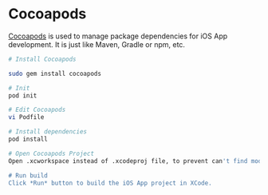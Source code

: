 

# Cocoapods

[Cocoapods](https://cocoapods.org) is used to manage package dependencies for iOS App development. It is just like Maven, Gradle or
npm, etc.

```bash
# Install Cocoapods

sudo gem install cocoapods

# Init
pod init

# Edit Cocoapods
vi Podfile

# Install dependencies
pod install

# Open Cocoapods Project
Open .xcworkspace instead of .xcodeproj file, to prevent can't find module problem.

# Run build
Click *Run* button to build the iOS App project in XCode.

```

